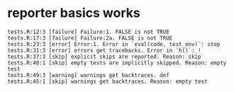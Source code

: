# reporter basics works

    tests.R:12:3 [failure] Failure:1. FALSE is not TRUE
    tests.R:17:3 [failure] Failure:2a. FALSE is not TRUE
    tests.R:23:3 [error] Error:1. Error in `eval(code, test_env)`: stop
    tests.R:31:3 [error] errors get tracebacks. Error in `h()`: !
    tests.R:37:3 [skip] explicit skips are reported. Reason: skip
    tests.R:40:1 [skip] empty tests are implicitly skipped. Reason: empty test
    tests.R:49:3 [warning] warnings get backtraces. def
    tests.R:45:1 [skip] warnings get backtraces. Reason: empty test

